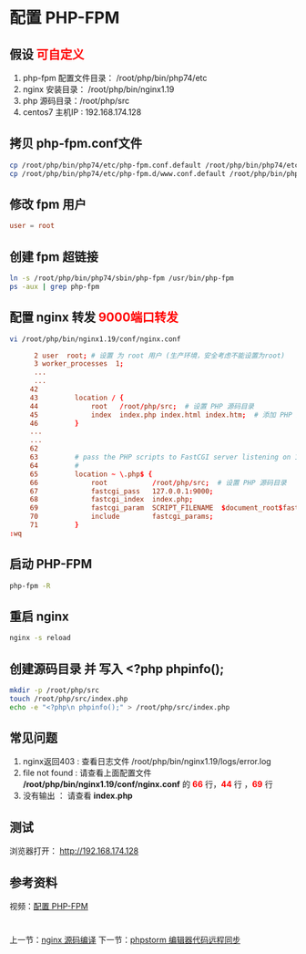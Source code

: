 # 配置 PHP-FPM

## 假设 <font color="#FF0000">可自定义</font>
1. php-fpm 配置文件目录： /root/php/bin/php74/etc
2. nginx 安装目录： /root/php/bin/nginx1.19
3. php 源码目录：/root/php/src
4. centos7 主机IP : 192.168.174.128

## 拷贝 php-fpm.conf文件
```BASH
cp /root/php/bin/php74/etc/php-fpm.conf.default /root/php/bin/php74/etc/php-fpm.conf
cp /root/php/bin/php74/etc/php-fpm.d/www.conf.default /root/php/bin/php74/etc/php-fpm.d/www.conf
```

## 修改 fpm 用户
```php-fpm.d/www.conf <<
user = root
```

## 创建 fpm 超链接
```BASH
ln -s /root/php/bin/php74/sbin/php-fpm /usr/bin/php-fpm
ps -aux | grep php-fpm
```


## 配置 nginx 转发 <font color="#FF0000">9000端口转发</font>
```BASH
vi /root/php/bin/nginx1.19/conf/nginx.conf
```
``` /root/php/bin/nginx1.19/conf/nginx.conf <<
      2 user  root; # 设置 为 root 用户 (生产环境，安全考虑不能设置为root)
      3 worker_processes  1;
      ...
      ...
     42
     43         location / {
     44             root   /root/php/src;  # 设置 PHP 源码目录
     45             index  index.php index.html index.htm;  # 添加 PHP 默认文件
     46         }
     ...
     ...
     62
     63         # pass the PHP scripts to FastCGI server listening on 127.0.0.1:9000
     64         #
     65         location ~ \.php$ {
     66             root           /root/php/src;  # 设置 PHP 源码目录
     67             fastcgi_pass   127.0.0.1:9000;
     68             fastcgi_index  index.php;
     69             fastcgi_param  SCRIPT_FILENAME  $document_root$fastcgi_script_name;
     70             include        fastcgi_params;
     71         }
:wq
```

## 启动 PHP-FPM
```BASH
php-fpm -R
```

## 重启 nginx
```BASH
nginx -s reload
```

## 创建源码目录  并 写入 <?php phpinfo();
```BASH
mkdir -p /root/php/src
touch /root/php/src/index.php
echo -e "<?php\n phpinfo();" > /root/php/src/index.php
```

## 常见问题
1. nginx返回403 : 查看日志文件 /root/php/bin/nginx1.19/logs/error.log
2. file not found : 请查看上面配置文件 **/root/php/bin/nginx1.19/conf/nginx.conf** 的 <font color="#FF0000">**66**</font> 行，<font color="#FF0000">**44**</font>  行 ，<font color="#FF0000">**69**</font>  行 
3. 没有输出 ： 请查看 **index.php**

## 测试
浏览器打开： http://192.168.174.128

## 参考资料
视频：[配置 PHP-FPM](https://study.163.com/course/introduction.htm?courseId=1211778804&share=2&shareId=480000002265446#/courseDetail?tab=1 "配置 PHP-FPM")

#
上一节：[nginx 源码编译](http://www.19src.com/6.html)
下一节：[phpstorm 编辑器代码远程同步](http://www.19src.com/8.html)
